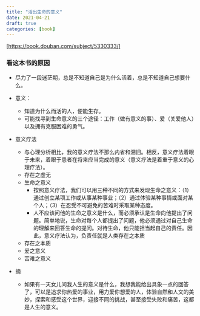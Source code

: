 ```yaml
---
title: "活出生命的意义"
date: 2021-04-21
draft: true
categories: [book]
---
```


[https://book.douban.com/subject/5330333/]

### 看这本书的原因

- 尽力了一段迷茫期，总是不知道自己是为什么活着，总是不知道自己想要什么。

- 意义：
  - 知道为什么而活的人，便能生存。
  - 可能找寻到生命意义的三个途径：工作（做有意义的事）、爱（关爱他人）以及拥有克服困难的勇气。
- 意义疗法
  - 与心理分析相比，我的意义疗法不那么内省和溯旧。相反，意义疗法着眼于未来，着眼于患者在将来应当完成的意义（意义疗法是着重于意义的心理疗法）。
  - 存在之虚无
  - 生命之意义
    - 按照意义疗法，我们可以用三种不同的方式来发现生命之意义：（1）通过创立某项工作或从事某种事业；（2）通过体验某种事情或面对某个人；（3）在忍受不可避免的苦难时采取某种态度。
    - 人不应该问他的生命之意义是什么，而必须承认是生命向他提出了问题。简单地说，生命对每个人都提出了问题，他必须通过对自己生命的理解来回答生命的提问。对待生命，他只能担当起自己的责任。因此，意义疗法认为，负责任就是人类存在之本质
  - 存在之本质
  - 爱之意义
  - 苦难之意义
- 摘
  - 如果有一天女儿问我人生的意义是什么，我想我能给出具象一点的回答了，可以是追求你热爱的事业，用力爱你想爱的人，体验自然和人文的美妙，探索和感受这个世界，迎接不同的挑战，甚至接受失败和痛苦，这都是人生的意义。
